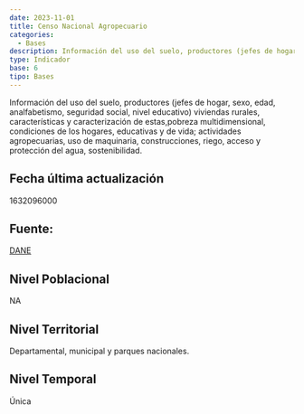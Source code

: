 ```yaml
---
date: 2023-11-01
title: Censo Nacional Agropecuario
categories:
  - Bases
description: Información del uso del suelo, productores (jefes de hogar, sexo, edad, analfabetismo, seguridad social, nivel educativo) viviendas rurales, características y caracterización de estas,pobreza multidimensional, condiciones de los hogares, educativas y de vida; actividades agropecuarias, uso de maquinaria, construcciones, riego, acceso y protección del agua, sostenibilidad.
type: Indicador
base: 6
tipo: Bases
--- 
```


Información del uso del suelo, productores (jefes de hogar, sexo, edad, analfabetismo, seguridad social, nivel educativo) viviendas rurales, características y caracterización de estas,pobreza multidimensional, condiciones de los hogares, educativas y de vida; actividades agropecuarias, uso de maquinaria, construcciones, riego, acceso y protección del agua, sostenibilidad.

## Fecha última actualización
1632096000

## Fuente:
[DANE](https://www.dane.gov.co/index.php/estadisticas-por-tema/agropecuario/censo-nacional-agropecuario-2014#12)

## Nivel Poblacional
 NA

## Nivel Territorial
Departamental, municipal y parques nacionales.

## Nivel Temporal
Única